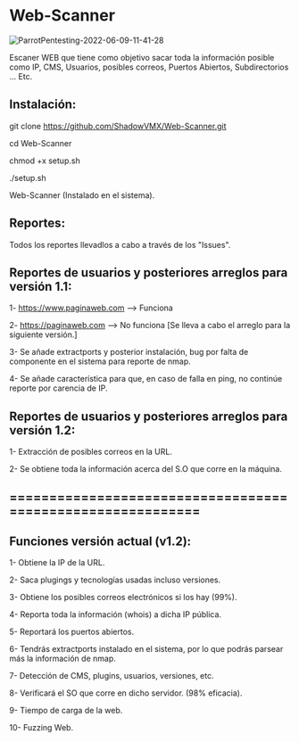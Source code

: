 # Web-Scanner

![ParrotPentesting-2022-06-09-11-41-28](https://user-images.githubusercontent.com/92258683/172818224-d8915f8c-176d-46ee-9616-8ad1f224d0e9.png)



Escaner WEB que tiene como objetivo sacar toda la información posible como IP, CMS, Usuarios, posibles correos, Puertos Abiertos, Subdirectorios ... Etc.


## Instalación:

git clone https://github.com/ShadowVMX/Web-Scanner.git

cd Web-Scanner

chmod +x setup.sh

./setup.sh

Web-Scanner (Instalado en el sistema).



## Reportes:

Todos los reportes llevadlos a cabo a través de los "Issues".



## Reportes de usuarios y posteriores arreglos para versión 1.1:

1- https://www.paginaweb.com --> Funciona

2- https://paginaweb.com --> No funciona [Se lleva a cabo el arreglo para la siguiente versión.]

3- Se añade extractports y posterior instalación, bug por falta de componente en el sistema para reporte de nmap.

4- Se añade característica para que, en caso de falla en ping, no continúe reporte por carencia de IP.




## Reportes de usuarios y posteriores arreglos para versión 1.2:

1- Extracción de posibles correos en la URL.

2- Se obtiene toda la información acerca del S.O que corre en la máquina.


## ===========================================================


## Funciones versión actual (v1.2):

1- Obtiene la IP de la URL.

2- Saca plugings y tecnologías usadas incluso versiones.

3- Obtiene los posibles correos electrónicos si los hay (99%).

4- Reporta toda la información (whois) a dicha IP pública.

5- Reportará los puertos abiertos.

6- Tendrás extractports instalado en el sistema, por lo que podrás parsear más la información de nmap.

7- Detección de CMS, plugins, usuarios, versiones, etc.

8- Verificará el SO que corre en dicho servidor. (98% eficacia).

9- Tiempo de carga de la web.

10- Fuzzing Web.




